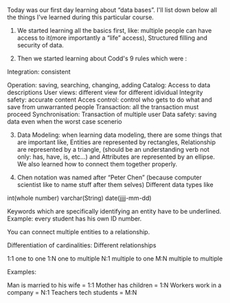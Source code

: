 Today was our first day learning about “data bases”.
I'll list down below all the things I've learned during this particular course.

1. We started learning all the basics first, like: multiple people can have access to it(more importantly a “life” access), Structured filling and security of data. 

2. Then we started learning about Codd's 9 rules which were : 

Integration: consistent

Operation: saving, searching, changing, adding
Catalog: Access to data descriptions
User views: different view for different idividual
Integrity safety: accurate content
Acces control: control who gets to do what and save from unwarranted people
Transaction: all the transaction must proceed
Synchronisation: Transaction of multiple user
Data safety: saving data even when the worst case scenerio

3. Data Modeling: when learning data modeling, there are some things that are important like, Entities are represented by rectangles, Relationship are represented by a triangle, (should be an understanding verb not only: has, have, is, etc...) and Attributes are represented by an ellipse. We also learned how to connect them together properly.

4. Chen notation was named after “Peter Chen” (because computer scientist like to name stuff after them selves)
Different data types like

int(whole number)
varchar(String)
date(jjjj-mm-dd)


Keywords which are specifically identifying an entity have to be underlined.
Example: every student has his own ID number.


You can connect multiple entities to a relationship.


Differentiation of cardinalities:
Different relationships

1:1 one to one
1:N one to multiple
N:1 multiple to one
M:N multiple to multiple

Examples: 

Man is married to his wife = 1:1
Mother has children = 1:N
Workers work in a company = N:1
Teachers tech students = M:N